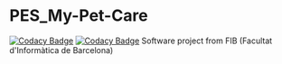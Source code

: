 
# PES_My-Pet-Care
[![Codacy Badge](https://api.codacy.com/project/badge/Grade/8c6b4b85557a4369bbb5204b032a2221)](https://www.codacy.com/gh/Grupo13-PES-Mascotas/PES_My-Pet-Care?utm_source=github.com&amp;utm_medium=referral&amp;utm_content=Grupo13-PES-Mascotas/PES_My-Pet-Care&amp;utm_campaign=Badge_Grade) [![Codacy Badge](https://api.codacy.com/project/badge/Coverage/8c6b4b85557a4369bbb5204b032a2221)](https://www.codacy.com/gh/Grupo13-PES-Mascotas/PES_My-Pet-Care?utm_source=github.com&utm_medium=referral&utm_content=Grupo13-PES-Mascotas/PES_My-Pet-Care&utm_campaign=Badge_Coverage)
Software project from FIB (Facultat d'Informàtica de Barcelona)
